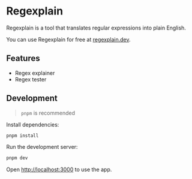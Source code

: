 # Regexplain

Regexplain is a tool that translates regular expressions into plain English.

You can use Regexplain for free at [regexplain.dev](https://regexplain.dev).

## Features

- Regex explainer
- Regex tester

## Development

> `pnpm` is recommended

Install dependencies:

```bash
pnpm install
```

Run the development server:

```bash
pnpm dev
```

Open [http://localhost:3000](http://localhost:3000) to use the app.

